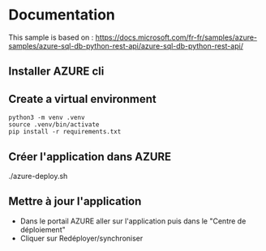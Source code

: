 
# Documentation

This sample is based on : https://docs.microsoft.com/fr-fr/samples/azure-samples/azure-sql-db-python-rest-api/azure-sql-db-python-rest-api/

## Installer AZURE cli


## Create a virtual environment

```
python3 -m venv .venv
source .venv/bin/activate
pip install -r requirements.txt
```

## Créer l'application dans AZURE

./azure-deploy.sh

## Mettre à jour l'application

- Dans le portail AZURE aller sur l'application puis dans le "Centre de déploiement"
- Cliquer sur Redéployer/synchroniser





